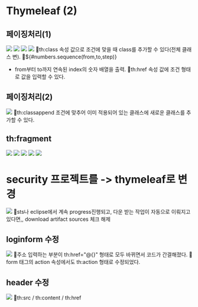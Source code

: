 # Thymeleaf (2)
## 페이징처리(1)
![](../image/Pasted%20image%2020240430090258.png)
![](../image/Pasted%20image%2020240430091055.png)
![](../image/Pasted%20image%2020240430093426.png)
![](../image/Pasted%20image%2020240430093729.png)
📌th:class 속성 값으로 조건에 맞을 때 class를 추가할 수 있다(전체 클래스 변).
📌${#numbers.sequence(from,to,step)}
- from부터 to까지 연속된 index의 숫자 배열을 출력.
📌th:href 속성 값에 조건 형태로 값을 입력할 수 있다.


## 페이징처리(2)
![](../image/Pasted%20image%2020240430100547.png)
📌th:classappend 조건에 맞추어 이미 적용되어 있는 클래스에 새로운 클래스를 추가할 수 있다.


## th:fragment
![](../image/Pasted%20image%2020240430102126.png)
![](../image/Pasted%20image%2020240430102632.png)
![](../image/Pasted%20image%2020240430103546.png)
![](../image/Pasted%20image%2020240430103753.png)
![](../image/Pasted%20image%2020240430104315.png)




# security 프로젝트를 -> thymeleaf로 변경
![](../image/Pasted%20image%2020240430110248.png)
📌sts나 eclipse에서 계속 progress진행되고, 다운 받는 작업이 자동으로 이뤄지고 있다면,, download artifact sources 체크 해제

## loginform 수정
![](../image/Pasted%20image%2020240430112923.png)
📌주소 입력하는 부분이 th:href="@{}" 형태로 모두 바뀌면서 코드가 간결해졌다.
📌form 태그의 action 속성에서도 th:action 형태로 수정되었다.

## header 수정
![](../image/Pasted%20image%2020240430121207.png)
📌th:src / th:content / th:href
